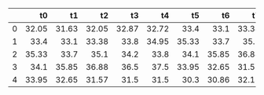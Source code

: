 |    |    t0 |    t1 |    t2 |    t3 |    t4 |    t5 |    t6 |    t7 |    t8 |    t9 |   t10 |   t11 |   t12 |   t13 |   t14 |   t15 |   t16 |   t17 |   t18 |   t19 |   t20 |   t21 |   t22 |   t23 |   t24 |     sum_vol |
|---:|------:|------:|------:|------:|------:|------:|------:|------:|------:|------:|------:|------:|------:|------:|------:|------:|------:|------:|------:|------:|------:|------:|------:|------:|------:|------------:|
|  0 | 32.05 | 31.63 | 32.05 | 32.87 | 32.72 | 33.4  | 33.1  | 33.38 | 33.8  | 34.95 | 35.33 | 33.7  | 35.1  | 34.2  | 33.8  | 34.1  | 35.85 | 36.88 | 36.5  | 37.5  | 33.95 | 32.65 | 31.57 | 31.5  | 31.5  | 1.93572e+06 |
|  1 | 33.4  | 33.1  | 33.38 | 33.8  | 34.95 | 35.33 | 33.7  | 35.1  | 34.2  | 33.8  | 34.1  | 35.85 | 36.88 | 36.5  | 37.5  | 33.95 | 32.65 | 31.57 | 31.5  | 31.5  | 30.3  | 30.86 | 32.15 | 32.07 | 31.5  | 1.94394e+06 |
|  2 | 35.33 | 33.7  | 35.1  | 34.2  | 33.8  | 34.1  | 35.85 | 36.88 | 36.5  | 37.5  | 33.95 | 32.65 | 31.57 | 31.5  | 31.5  | 30.3  | 30.86 | 32.15 | 32.07 | 31.5  | 30.65 | 30.85 | 31.88 | 33.15 | 33.15 | 1.98475e+06 |
|  3 | 34.1  | 35.85 | 36.88 | 36.5  | 37.5  | 33.95 | 32.65 | 31.57 | 31.5  | 31.5  | 30.3  | 30.86 | 32.15 | 32.07 | 31.5  | 30.65 | 30.85 | 31.88 | 33.15 | 33.15 | 36.1  | 35.05 | 33.1  | 32.95 | 33.55 | 1.84165e+06 |
|  4 | 33.95 | 32.65 | 31.57 | 31.5  | 31.5  | 30.3  | 30.86 | 32.15 | 32.07 | 31.5  | 30.65 | 30.85 | 31.88 | 33.15 | 33.15 | 36.1  | 35.05 | 33.1  | 32.95 | 33.55 | 32.95 | 34.3  | 33.73 | 33.37 | 32.96 | 1.72553e+06 |